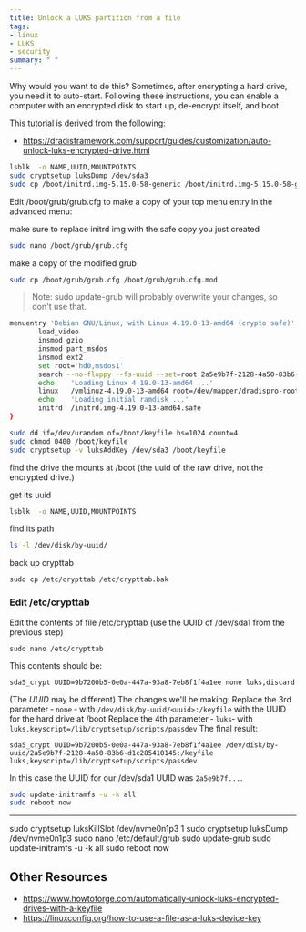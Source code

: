```yaml
---
title: Unlock a LUKS partition from a file
tags:
- linux
- LUKS
- security
summary: " "
---
```


Why would you want to do this?  Sometimes, after encrypting a hard drive, you need it to auto-start.  Following these instructions, you can enable a computer with an encrypted disk to start up, de-encrypt itself, and boot.

This tutorial is derived from the following:

- <https://dradisframework.com/support/guides/customization/auto-unlock-luks-encrypted-drive.html>

```bash
lsblk  -o NAME,UUID,MOUNTPOINTS
sudo cryptsetup luksDump /dev/sda3
sudo cp /boot/initrd.img-5.15.0-58-generic /boot/initrd.img-5.15.0-58-generic.safe
```

Edit /boot/grub/grub.cfg to make a copy of your top menu entry in the advanced menu:

make sure to replace initrd img with the safe copy you just created

```bash
sudo nano /boot/grub/grub.cfg 
```

make a copy of the modified grub

```bash
sudo cp /boot/grub/grub.cfg /boot/grub/grub.cfg.mod
```

> Note: sudo update-grub will probably overwrite your changes, so don't use that.

```bash
menuentry 'Debian GNU/Linux, with Linux 4.19.0-13-amd64 (crypto safe)' --class debian --class gnu-linux --class gnu --class os {
       load_video
       insmod gzio
       insmod part_msdos
       insmod ext2
       set root='hd0,msdos1'
       search --no-floppy --fs-uuid --set=root 2a5e9b7f-2128-4a50-83b6-d1c285410145
       echo    'Loading Linux 4.19.0-13-amd64 ...'
       linux   /vmlinuz-4.19.0-13-amd64 root=/dev/mapper/dradispro-root ro  quiet
       echo    'Loading initial ramdisk ...'
       initrd  /initrd.img-4.19.0-13-amd64.safe
}
```

```bash
sudo dd if=/dev/urandom of=/boot/keyfile bs=1024 count=4
sudo chmod 0400 /boot/keyfile
sudo cryptsetup -v luksAddKey /dev/sda3 /boot/keyfile
```

find the drive the mounts at /boot (the uuid of the raw drive, not the encrypted drive.)

get its uuid

```bash
lsblk  -o NAME,UUID,MOUNTPOINTS
```

find its path

```bash
ls -l /dev/disk/by-uuid/
```

back up crypttab

```
sudo cp /etc/crypttab /etc/crypttab.bak
```

### Edit /etc/crypttab

Edit the contents of file /etc/crypttab (use the UUID of /dev/sda1 from the previous step)

```
sudo nano /etc/crypttab
```

This contents should be:

```
sda5_crypt UUID=9b7200b5-0e0a-447a-93a8-7eb8f1f4a1ee none luks,discard
```

(The _UUID_ may be different)
The changes we'll be making:
Replace the 3rd parameter ‐ `none` ‐ with `/dev/disk/by-uuid/<uuid>:/keyfile` with the UUID for the hard drive at /boot
Replace the 4th parameter ‐ `luks`‐ with `luks,keyscript=/lib/cryptsetup/scripts/passdev`
The final result:

```
sda5_crypt UUID=9b7200b5-0e0a-447a-93a8-7eb8f1f4a1ee /dev/disk/by-uuid/2a5e9b7f-2128-4a50-83b6-d1c285410145:/keyfile luks,keyscript=/lib/cryptsetup/scripts/passdev
```

In this case the UUID for our /dev/sda1 UUID was `2a5e9b7f...`.

```bash
sudo update-initramfs -u -k all
sudo reboot now
```

-------------------

sudo cryptsetup luksKillSlot /dev/nvme0n1p3 1
sudo cryptsetup luksDump /dev/nvme0n1p3
sudo nano /etc/default/grub
sudo update-grub
sudo update-initramfs -u -k all
sudo reboot now

## Other Resources

- <https://www.howtoforge.com/automatically-unlock-luks-encrypted-drives-with-a-keyfile>
- <https://linuxconfig.org/how-to-use-a-file-as-a-luks-device-key>
